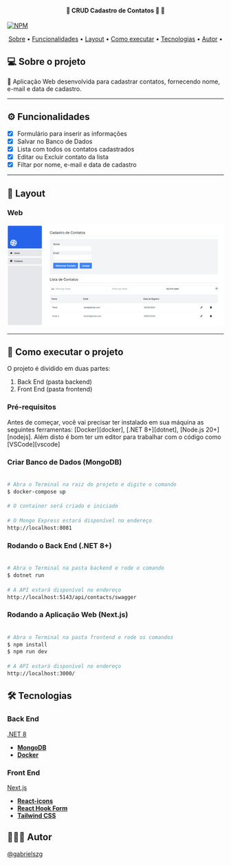 <h4 align="center"> 
	🚧 CRUD Cadastro de Contatos 🚀 🚧
</h4>

[![NPM](https://img.shields.io/npm/l/react)](https://github.com/gabrielszg/dotnet-contact-list/blob/master/LICENSE) 

<p align="center">
 <a href="#-sobre-o-projeto">Sobre</a> •
 <a href="#-funcionalidades">Funcionalidades</a> •
 <a href="#-layout">Layout</a> • 
 <a href="#-como-executar-o-projeto">Como executar</a> • 
 <a href="#-tecnologias">Tecnologias</a> • 
 <a href="#-autor">Autor</a> • 
</p>

## 💻 Sobre o projeto

🧺 Aplicação Web desenvolvida para cadastrar contatos, fornecendo nome, e-mail e data de cadastro.   

---

## ⚙️ Funcionalidades

- [x] Formulário para inserir as informações
- [x] Salvar no Banco de Dados
- [x] Lista com todos os contatos cadastrados
- [x] Editar ou Excluir contato da lista
- [x] Filtar por nome, e-mail e data de cadastro

---

## 🎨 Layout
  
  ### Web

  <p align="center">
    <img alt="Contacts" src="/print_screen.png" width="1000px">	
  </p>

---

## 🚀 Como executar o projeto

O projeto é dividido em duas partes:
1. Back End (pasta backend) 
2. Front End (pasta frontend)

### Pré-requisitos

Antes de começar, você vai precisar ter instalado em sua máquina as seguintes ferramentas:
[Docker][docker], [.NET 8+][dotnet], [Node.js 20+][nodejs]. 
Além disto é bom ter um editor para trabalhar com o código como [VSCode][vscode]

### Criar Banco de Dados (MongoDB)

```bash

# Abra o Terminal na raiz do projeto e digite o comando 
$ docker-compose up

# O container será criado e iniciado

# O Mongo Express estará disponível no endereço
http://localhost:8081

```

### Rodando o Back End (.NET 8+)

```bash

# Abra o Terminal na pasta backend e rode o comando 
$ dotnet run

# A API estará disponível no endereço
http://localhost:5143/api/contacts/swagger

```

### Rodando a Aplicação Web (Next.js)

```bash

# Abra o Terminal na pasta frontend e rode os comandos 
$ npm install
$ npm run dev

# A API estará disponível no endereço
http://localhost:3000/

```

## 🛠 Tecnologias

### Back End

[.NET 8](https://dotnet.microsoft.com/pt-br/download/dotnet/8.0)

-   **[MongoDB](https://www.mongodb.com/pt-br)**
-   **[Docker](https://www.docker.com/)**

### Front End

[Next.js](https://nextjs.org/)

-   **[React-icons](https://react-icons.github.io/react-icons/)**
-   **[React Hook Form](https://react-hook-form.com/)**
-   **[Tailwind CSS](https://tailwindcss.com/)**

## 🦸🏻‍♂️ Autor

<a href="https://github.com/gabrielszg">
  <p>@gabrielszg</p>
</a>

